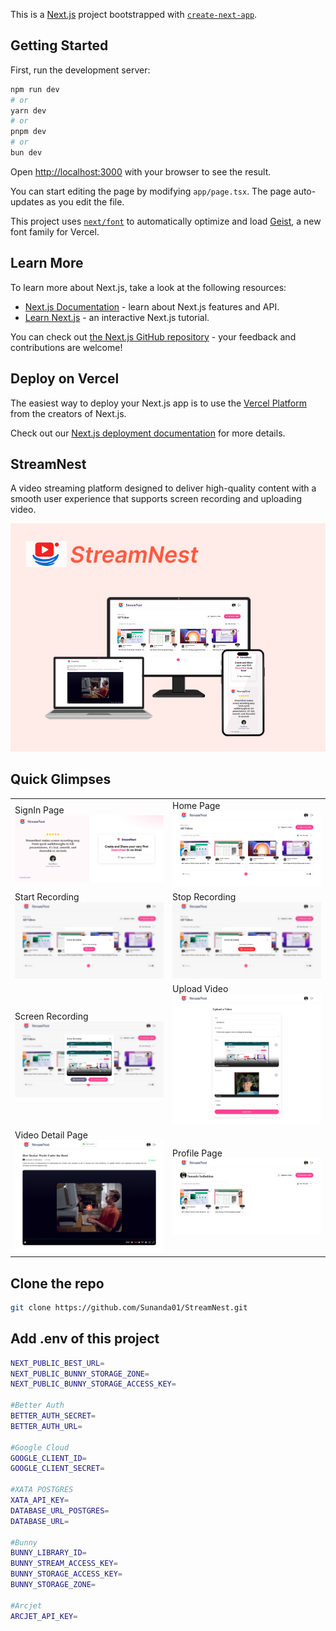 This is a [Next.js](https://nextjs.org) project bootstrapped with [`create-next-app`](https://nextjs.org/docs/app/api-reference/cli/create-next-app).

## Getting Started

First, run the development server:

```bash
npm run dev
# or
yarn dev
# or
pnpm dev
# or
bun dev
```

Open [http://localhost:3000](http://localhost:3000) with your browser to see the result.

You can start editing the page by modifying `app/page.tsx`. The page auto-updates as you edit the file.

This project uses [`next/font`](https://nextjs.org/docs/app/building-your-application/optimizing/fonts) to automatically optimize and load [Geist](https://vercel.com/font), a new font family for Vercel.

## Learn More

To learn more about Next.js, take a look at the following resources:

- [Next.js Documentation](https://nextjs.org/docs) - learn about Next.js features and API.
- [Learn Next.js](https://nextjs.org/learn) - an interactive Next.js tutorial.

You can check out [the Next.js GitHub repository](https://github.com/vercel/next.js) - your feedback and contributions are welcome!

## Deploy on Vercel

The easiest way to deploy your Next.js app is to use the [Vercel Platform](https://vercel.com/new?utm_medium=default-template&filter=next.js&utm_source=create-next-app&utm_campaign=create-next-app-readme) from the creators of Next.js.

Check out our [Next.js deployment documentation](https://nextjs.org/docs/app/building-your-application/deploying) for more details.

## StreamNest

A video streaming platform designed to deliver high-quality content with a smooth user experience that supports screen recording and uploading video.

<img src="/public/screenshots/Poster.png" alt="Poster" />

## Quick Glimpses

<table>
  <tr>
    <td>SignIn Page<br><img src="/public/screenshots/sign-in.png" alt="Register Page" /></td>
     <td>Home Page<br><img src="/public/screenshots/home.png" alt="Home Page" /></td>
    </tr>
   <tr>
    <td>Start Recording<br/> <img src="/public/screenshots/start-recording.png" alt="Start Recording" /></td>
     <td>Stop Recording<br/> <img src="/public/screenshots/stop-recording.png" alt="Stop Recording" /></td>
  </tr>
   <tr>
    <td>Screen Recording<br/> <img src="/public/screenshots/screen-recording.png" alt="Screen Recording" /></td>
     <td>Upload Video<br/> <img src="/public/screenshots/uplaod-video.png" alt="Upload Video" /></td>
  </tr>
  <tr>
    <td>Video Detail Page<br/> <img src="/public/screenshots/video-detail.png" alt="Video Detail Page" /></td>
     <td>Profile Page<br/> <img src="/public/screenshots/profile.png" alt="Profile Page" /></td>
  </tr>
</table>

## Clone the repo

```bash
git clone https://github.com/Sunanda01/StreamNest.git
```

## Add .env of this project

```bash
NEXT_PUBLIC_BEST_URL=
NEXT_PUBLIC_BUNNY_STORAGE_ZONE=
NEXT_PUBLIC_BUNNY_STORAGE_ACCESS_KEY=

#Better Auth
BETTER_AUTH_SECRET=
BETTER_AUTH_URL=

#Google Cloud 
GOOGLE_CLIENT_ID=
GOOGLE_CLIENT_SECRET=

#XATA POSTGRES
XATA_API_KEY=
DATABASE_URL_POSTGRES=
DATABASE_URL=

#Bunny
BUNNY_LIBRARY_ID=
BUNNY_STREAM_ACCESS_KEY=
BUNNY_STORAGE_ACCESS_KEY=
BUNNY_STORAGE_ZONE=

#Arcjet
ARCJET_API_KEY=
```

